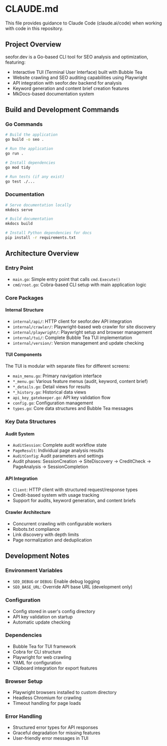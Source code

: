 # CLAUDE.md

This file provides guidance to Claude Code (claude.ai/code) when working with code in this repository.

## Project Overview

seofor.dev is a Go-based CLI tool for SEO analysis and optimization, featuring:
- Interactive TUI (Terminal User Interface) built with Bubble Tea
- Website crawling and SEO auditing capabilities using Playwright
- API integration with seofor.dev backend for analysis
- Keyword generation and content brief creation features
- MkDocs-based documentation system

## Build and Development Commands

### Go Commands
```bash
# Build the application
go build -o seo .

# Run the application
go run .

# Install dependencies
go mod tidy

# Run tests (if any exist)
go test ./...
```

### Documentation
```bash
# Serve documentation locally
mkdocs serve

# Build documentation
mkdocs build

# Install Python dependencies for docs
pip install -r requirements.txt
```

## Architecture Overview

### Entry Point
- `main.go`: Simple entry point that calls `cmd.Execute()`
- `cmd/root.go`: Cobra-based CLI setup with main application logic

### Core Packages

#### Internal Structure
- `internal/api/`: HTTP client for seofor.dev API integration
- `internal/crawler/`: Playwright-based web crawler for site discovery
- `internal/playwright/`: Playwright setup and browser management
- `internal/tui/`: Complete Bubble Tea TUI implementation
- `internal/version/`: Version management and update checking

#### TUI Components
The TUI is modular with separate files for different screens:
- `main_menu.go`: Primary navigation interface
- `*_menu.go`: Various feature menus (audit, keyword, content brief)
- `*_details.go`: Detail views for results
- `*_history.go`: Historical data views
- `api_key_gatekeeper.go`: API key validation flow
- `config.go`: Configuration management
- `types.go`: Core data structures and Bubble Tea messages

### Key Data Structures

#### Audit System
- `AuditSession`: Complete audit workflow state
- `PageResult`: Individual page analysis results  
- `AuditConfig`: Audit parameters and settings
- Audit phases: SessionCreation → SiteDiscovery → CreditCheck → PageAnalysis → SessionCompletion

#### API Integration
- `Client`: HTTP client with structured request/response types
- Credit-based system with usage tracking
- Support for audits, keyword generation, and content briefs

#### Crawler Architecture
- Concurrent crawling with configurable workers
- Robots.txt compliance
- Link discovery with depth limits
- Page normalization and deduplication

## Development Notes

### Environment Variables
- `SEO_DEBUG` or `DEBUG`: Enable debug logging
- `SEO_BASE_URL`: Override API base URL (development only)

### Configuration
- Config stored in user's config directory
- API key validation on startup
- Automatic update checking

### Dependencies
- Bubble Tea for TUI framework
- Cobra for CLI structure
- Playwright for web crawling
- YAML for configuration
- Clipboard integration for export features

### Browser Setup
- Playwright browsers installed to custom directory
- Headless Chromium for crawling
- Timeout handling for page loads

### Error Handling
- Structured error types for API responses
- Graceful degradation for missing features
- User-friendly error messages in TUI